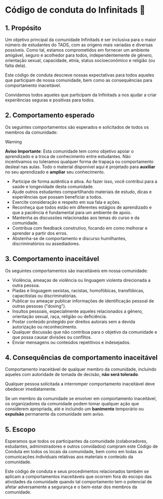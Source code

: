 # Código de conduta do Infinitads 💞

## 1. Propósito
Um objetivo principal da comunidade Infinitads é ser inclusiva para o maior número de estudantes do TADS, com as origens mais variadas e diversas possíveis. Como tal, estamos comprometidos em fornecer um ambiente amigável, seguro e acolhedor para todos, independentemente de gênero, orientação sexual, capacidade, etnia, status socioeconômico e religião (ou falta dela).

Este código de conduta descreve nossas expectativas para todos aqueles que participam de nossa comunidade, bem como as consequências para comportamento inaceitável.

Convidamos todos aqueles que participam da Infinitads a nos ajudar a criar experiências seguras e positivas para todos.

## 2. Comportamento esperado
Os seguintes comportamentos são esperados e solicitados de todos os membros da comunidade:

> [!warning]
> **Aviso Importante**: Esta comunidade tem como objetivo apoiar o aprendizado e a troca de conhecimento entre estudantes. Não incentivamos ou toleramos qualquer forma de trapaça ou comportamento desleal nas aulas. Todo o material disponível aqui é projetado para **auxiliar** no seu aprendizado e **ampliar** seu conhecimento.

- Participe de forma autêntica e ativa. Ao fazer isso, você contribui para a saúde e longevidade desta comunidade.
- Ajude outros estudantes compartilhando materiais de estudo, dicas e experiências que possam beneficiar a todos.
- Exercite consideração e respeito em sua fala e ações.
- Reconheça que todos estão em diferentes estágios de aprendizado e que a paciência é fundamental para um ambiente de apoio.
- Mantenha as discussões relacionadas aos temas do curso e da comunidade.
- Contribua com feedback construtivo, focando em como melhorar e aprender a partir dos erros.
- Abstenha-se de comportamento e discurso humilhantes, discriminatórios ou assediadores.

## 3. Comportamento inaceitável
Os seguintes comportamentos são inaceitáveis ​​em nossa comunidade:

- Violência, ameaças de violência ou linguagem violenta direcionada a outra pessoa.
- Piadas e linguagem sexistas, racistas, homofóbicas, transfóbicas, capacitistas ou discriminatórias.
- Publicar ou ameaçar publicar informações de identificação pessoal de outras pessoas ("doxing").
- Insultos pessoais, especialmente aqueles relacionados a gênero, orientação sexual, raça, religião ou deficiência.
- Postar conteúdo protegido por direitos autorais sem a devida autorização ou reconhecimento.
- Qualquer discussão que não contribua para o objetivo da comunidade e que possa causar divisões ou conflitos.
- Enviar mensagens ou conteúdos repetitivos e indesejados.

## 4. Consequências de comportamento inaceitável
Comportamento inaceitável de qualquer membro da comunidade, incluindo aqueles com autoridade de tomada de decisão, **não será tolerado**.

Qualquer pessoa solicitada a interromper comportamento inaceitável deve obedecer imediatamente.

Se um membro da comunidade se envolver em comportamento inaceitável, os organizadores da comunidade podem tomar qualquer ação que considerem apropriada, até e incluindo um **banimento** temporário ou **expulsão** permanente da comunidade sem aviso.

## 5. Escopo
Esperamos que todos os participantes da comunidade (colaboradores, estudantes, administradores e outros convidados) cumpram este Código de Conduta em todos os locais da comunidade, bem como em todas as comunicações individuais relativas aos materiais e conteúdo da comunidade.

Este código de conduta e seus procedimentos relacionados também se aplicam a comportamentos inaceitáveis ​​que ocorrem fora do escopo das atividades da comunidade quando tal comportamento tem o potencial de afetar adversamente a segurança e o bem-estar dos membros da comunidade.
